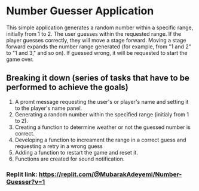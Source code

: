 # Number Guesser Application

This simple application generates a random number within a specific range, initially from 1 to 2. The user guesses within the requested range. If the player guesses correctly, they will move a stage forward. 
Moving a stage forward expands the number range generated (for example, from "1 and 2" to "1 and 3," and so on). If guessed wrong, it will be requested to start the game over.


## Breaking it down (series of tasks that have to be performed to achieve the goals)

1. A promt message requesting the user's or player's name and setting it to the player's name panel.
2. Generating a random number within the specified range (initialy from 1 to 2).
3. Creating a function to determine weather or not the guessed number is correct.
4. Developing a function to increament the range in a correct guess and requesting a retry in a wrong guess
5. Adding a function to restart the game and reset it.
6. Functions are created for sound notification.

### Replit link: https://replit.com/@MubarakAdeyemi/Number-Guesser?v=1



